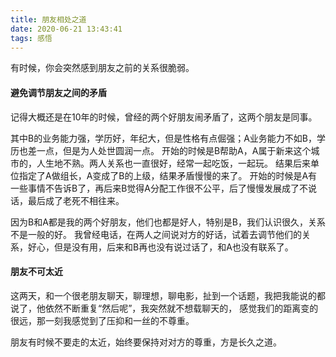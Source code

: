 ```yaml
---
title: 朋友相处之道
date: 2020-06-21 13:43:41
tags: 感悟
---
```


有时候，你会突然感到朋友之前的关系很脆弱。

#### 避免调节朋友之间的矛盾
记得大概还是在10年的时候，曾经的两个好朋友闹矛盾了，这两个朋友是同事。

其中B的业务能力强，学历好，年纪大，但是性格有点倔强；A业务能力不如B，学历也差一点，但是为人处世圆润一点。
开始的时候是B帮助A，A属于新来这个城市的，人生地不熟。两人关系也一直很好，经常一起吃饭，一起玩。
结果后来单位指定了A做组长，A变成了B的上级，结果矛盾慢慢的来了。
开始的时候是A有一些事情不告诉B了，再后来B觉得A分配工作很不公平，后了慢慢发展成了不说话，最后成了老死不相往来。

因为B和A都是我的两个好朋友，他们也都是好人，特别是B，我们认识很久，关系不是一般的好。
我曾经电话，在两人之间说对方的好话，试着去调节他们的关系，好心，但是没有用，后来和B再也没有说过话了，和A也没有联系了。

#### 朋友不可太近
这两天，和一个很老朋友聊天，聊理想，聊电影，扯到一个话题，我把我能说的都说了，他依然不断重复“然后呢”，我突然就不想载聊天的，
感觉我们的距离变的很远，那一刻我感觉到了压抑和一丝的不尊重。

朋友有时候不要走的太近，始终要保持对对方的尊重，方是长久之道。

